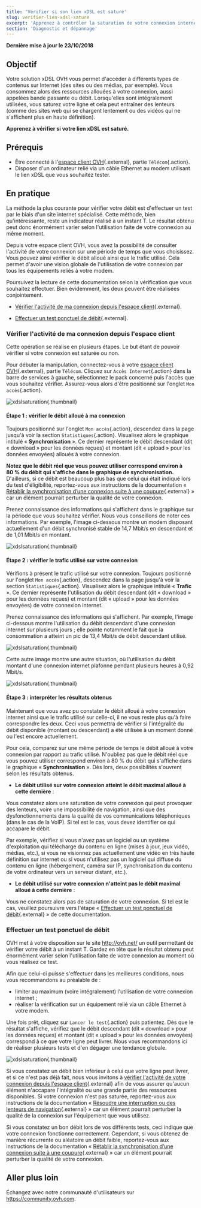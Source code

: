 ```yaml
---
title: 'Vérifier si son lien xDSL est saturé'
slug: verifier-lien-xdsl-sature
excerpt: 'Apprenez à contrôler la saturation de votre connexion internet'
section: 'Diagnostic et dépannage'
---
```


**Dernière mise à jour le 23/10/2018**

## Objectif

Votre solution xDSL OVH vous permet d'accéder à différents types de contenus sur Internet (des sites ou des médias, par exemple). Vous consommez alors des ressources allouées à votre connexion, aussi appelées bande passante ou débit. Lorsqu'elles sont intégralement utilisées, vous saturez votre ligne et cela peut entraîner des lenteurs (comme des sites web qui se chargent lentement ou des vidéos qui ne s'affichent plus en haute définition).

**Apprenez à vérifier si votre lien xDSL est saturé.**

## Prérequis

- Être connecté à l'[espace client OVH](https://www.ovhtelecom.fr/manager/auth/?action=gotomanager){.external}, partie `Télécom`{.action}.
- Disposer d'un ordinateur relié via un câble Ethernet au modem utilisant le lien xDSL que vous souhaitez tester.

## En pratique

La méthode la plus courante pour vérifier votre débit est d'effectuer un test par le biais d'un site internet spécialisé. Cette méthode, bien qu'intéressante, reste un indicateur réalisé à un instant T. Le résultat obtenu peut donc énormément varier selon l'utilisation faite de votre connexion au même moment.

Depuis votre espace client OVH, vous avez la possibilité de consulter l'activité de votre connexion sur une période de temps que vous choisissez. Vous pouvez ainsi vérifier le débit alloué ainsi que le trafic utilisé. Cela permet d'avoir une vision globale de l'utilisation de votre connexion par tous les équipements reliés à votre modem.

Poursuivez la lecture de cette documentation selon la vérification que vous souhaitez effectuer. Bien évidemment, les deux peuvent être réalisées conjointement.

- [Vérifier l'activité de ma connexion depuis l'espace client](https://docs.ovh.com/fr/xdsl/verifier-lien-xdsl-sature/#verifier-lactivite-de-ma-connexion-depuis-lespace-client){.external}.

- [Effectuer un test ponctuel de débit](https://docs.ovh.com/fr/xdsl/verifier-lien-xdsl-sature/#effectuer-un-test-ponctuel-de-debit_1){.external}.

### Vérifier l'activité de ma connexion depuis l'espace client

Cette opération se réalise en plusieurs étapes. Le but étant de pouvoir vérifier si votre connexion est saturée ou non.

Pour débuter la manipulation, connectez-vous à votre [espace client OVH](https://www.ovhtelecom.fr/manager/auth/?action=gotomanager){.external}, partie `Télécom`. Cliquez sur `Accès Internet`{.action} dans la barre de services à gauche, sélectionnez le pack concerné puis l'accès que vous souhaitez vérifier. Assurez-vous alors d'être positionné sur l'onglet `Mon accès`{.action}.

![xdslsaturation](images/xdsl-capacity-step1.png){.thumbnail}

#### Étape 1 : vérifier le débit alloué à ma connexion

Toujours positionné sur l'onglet `Mon accès`{.action}, descendez dans la page jusqu'à voir la section `Statistiques`{.action}. Visualisez alors le graphique intitulé « **Synchronisation** ». Ce dernier représente le débit descendant (dit « download » pour les données reçues) et montant (dit « upload » pour les données envoyées) alloués à votre connexion.

**Notez que le débit réel que vous pouvez utiliser correspond environ à 80 % du débit qui s'affiche dans le graphique de synchronisation.** D'ailleurs, si ce débit est beaucoup plus bas que celui qui était indiqué lors du test d'éligibilité, reportez-vous aux instructions de la documentation « [Rétablir la synchronisation d’une connexion suite à une coupure](https://docs.ovh.com/fr/xdsl/retablir-synchronisation-suite-coupure/){.external} » car un élément pourrait perturber la qualité de votre connexion.

Prenez connaissance des informations qui s'affichent dans le graphique sur la période que vous souhaitez vérifier. Nous vous conseillons de noter ces informations. Par exemple, l'image ci-dessous montre un modem disposant actuellement d'un débit synchronisé stable de 14,7 Mbit/s en descendant et de 1,01 Mbit/s en montant.

![xdslsaturation](images/xdsl-capacity-step2.png){.thumbnail}

#### Étape 2 : vérifier le trafic utilisé sur votre connexion

Vérifions à présent le trafic utilisé sur votre connexion. Toujours positionné sur l'onglet `Mon accès`{.action}, descendez dans la page jusqu'à voir la section `Statistiques`{.action}. Visualisez alors le graphique intitulé « **Trafic** ». Ce dernier représente l'utilisation du débit descendant (dit « download » pour les données reçues) et montant (dit « upload » pour les données envoyées) de votre connexion internet.

Prenez connaissance des informations qui s'affichent. Par exemple, l'image ci-dessous montre l'utilisation du débit descendant d'une connexion internet sur plusieurs jours ; elle pointe notamment le fait que la consommation a atteint un pic de 13,4 Mbit/s de débit descendant utilisé. 

![xdslsaturation](images/xdsl-capacity-step3.png){.thumbnail}

Cette autre image montre une autre situation, où l'utilisation du débit montant d'une connexion internet plafonne pendant plusieurs heures à 0,92 Mbit/s.

![xdslsaturation](images/xdsl-capacity-step4.png){.thumbnail}

#### Étape 3 : interpréter les résultats obtenus

Maintenant que vous avez pu constater le débit alloué à votre connexion internet ainsi que le trafic utilisé sur celle-ci, il ne vous reste plus qu'à faire correspondre les deux. Ceci vous permettra de vérifier si l'intégralité du débit disponible (montant ou descendant) a été utilisée à un moment donné ou l'est encore actuellement.

Pour cela, comparez sur une même période de temps le débit alloué à votre connexion par rapport au trafic utilisé. N'oubliez pas que le débit réel que vous pouvez utiliser correspond environ à 80 % du débit qui s'affiche dans le graphique « **Synchronisation** ». Dès lors, deux possibilités s'ouvrent selon les résultats obtenus. 

- **Le débit utilisé sur votre connexion atteint le débit maximal alloué à cette dernière** : 

Vous constatez alors une saturation de votre connexion qui peut provoquer des lenteurs, voire une impossibilité de navigation, ainsi que des dysfonctionnements dans la qualité de vos communications téléphoniques (dans le cas de la VoIP). Si tel est le cas, vous devez identifier ce qui accapare le débit. 

Par exemple, vérifiez si vous n'avez pas un logiciel ou un système d'exploitation qui télécharge du contenu en ligne (mises à jour, jeux vidéo, médias, etc.), si vous ne visionnez pas actuellement une vidéo en très haute définition sur internet ou si vous n'utilisez pas un logiciel qui diffuse du contenu en ligne (hébergement, caméra sur IP, synchronisation du contenu de votre ordinateur vers un serveur distant, etc.).

- **Le débit utilisé sur votre connexion n'atteint pas le débit maximal alloué à cette dernière** : 

Vous ne constatez alors pas de saturation de votre connexion. Si tel est le cas, veuillez poursuivre vers l'étape « [Effectuer un test ponctuel de débit](https://docs.ovh.com/fr/xdsl/verifier-lien-xdsl-sature/#effectuer-un-test-ponctuel-de-debit_1){.external} » de cette documentation.

### Effectuer un test ponctuel de débit

OVH met à votre disposition sur le site <http://ovh.net/> un outil permettant de vérifier votre débit à un instant T. Gardez en tête que le résultat obtenu peut énormément varier selon l'utilisation faite de votre connexion au moment où vous réalisez ce test.

Afin que celui-ci puisse s'effectuer dans les meilleures conditions, nous vous recommandons au préalable de :

- limiter au maximum (voire intégralement) l'utilisation de votre connexion internet ;
- réaliser la vérification sur un équipement relié via un câble Ethernet à votre modem.

Une fois prêt, cliquez sur `Lancer le test`{.action} puis patientez. Dès que le résultat s'affiche, vérifiez que le débit descendant (dit « download » pour les données reçues) et montant (dit « upload » pour les données envoyées) correspond à ce que votre ligne peut livrer. Nous vous recommandons ici de réaliser plusieurs tests et d'en dégager une tendance globale. 

![xdslsaturation](images/xdsl-capacity-step5.png){.thumbnail}

Si vous constatez un débit bien inférieur à celui que votre ligne peut livrer, et si ce n'est pas déjà fait, nous vous invitons à [vérifier l'activité de votre connexion depuis l'espace client](https://docs.ovh.com/fr/xdsl/verifier-lien-xdsl-sature/#verifier-lactivite-de-ma-connexion-depuis-lespace-client){.external} afin de vous assurer qu'aucun élément n'accapare l'intégralité ou une grande partie des ressources disponibles. Si votre connexion n'est pas saturée, reportez-vous aux instructions de la documentation « [Résoudre une interruption ou des lenteurs de navigation](https://docs.ovh.com/fr/xdsl/resoudre-interruption-lenteurs-navigation/){.external} » car un élément pourrait perturber la qualité de la connexion sur l'équipement que vous utilisez. 

Si vous constatez un bon débit lors de vos différents tests, ceci indique que votre connexion fonctionne correctement. Cependant, si vous obtenez de manière récurrente ou aléatoire un débit faible, reportez-vous aux instructions de la documentation « [Rétablir la synchronisation d’une connexion suite à une coupure](https://docs.ovh.com/fr/xdsl/retablir-synchronisation-suite-coupure/){.external} » car un élément pourrait perturber la qualité de votre connexion.

## Aller plus loin

Échangez avec notre communauté d'utilisateurs sur <https://community.ovh.com>.